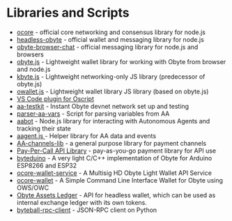 # Libraries and Scripts

* [ocore](https://github.com/byteball/ocore) - official core networking and consensus library for node.js
* [headless-obyte](https://github.com/byteball/headless-obyte) - official wallet and messaging library for node.js
* [obyte-browser-chat](https://github.com/byteball/obyte-browser-chat) - official messaging library for node.js and browsers
* [obyte.js](https://obytejs.com) - Lightweight wallet library for working with Obyte from browser and node.js
* [kbyte.js](https://bonustrack.gitbook.io/kbyte/) - Lightweight networking-only JS library (predecessor of obyte.js)
* [owallet.js](https://github.com/olabs-org/owallet.js) - Lightweight wallet library JS library (based on obyte.js)
* [VS Code plugin for Oscript](https://marketplace.visualstudio.com/items?itemName=obyte.oscript-vscode-plugin)
* [aa-testkit](https://github.com/valyakin/aa-testkit) - Instant Obyte devnet network set up and testing
* [parser-aa-vars](https://github.com/olabs-org/parser-aa-vars) - Script for parsing variables from AA
* [aabot](https://github.com/byteball/aabot) - Node.js library for interacting with Autonomous Agents and tracking their state
* [aagent.js ](https://github.com/olabs-org/aagent.js)- Helper library for AA data and events
* [AA-channels-lib](https://github.com/byteball/aa-channels-lib) - a general purpose library for payment channels
* [Pay-Per-Call API Library](https://github.com/byteball/pay-per-call-API) - pay-as-you-go payment library for API use
* [byteduino](https://github.com/Papabyte/byteduino) - A very light C/C++ implementation of Obyte for Arduino ESP8266 and ESP32
* [ocore-wallet-service](https://github.com/guantau/ocore-wallet-service) - A Multisig HD Obyte Light Wallet API Service
* [ocore-wallet](https://github.com/guantau/ocore-wallet) - A Simple Command Line Interface Wallet for Obyte using OWS/OWC
* [Obyte Assets Ledger](https://github.com/byteball/obyte-assets-ledger) - API for headless wallet, which can be used as internal exchange ledger with its own tokens.
* [byteball-rpc-client](https://github.com/emre/byteball-rpc-client) - JSON-RPC client on Python
